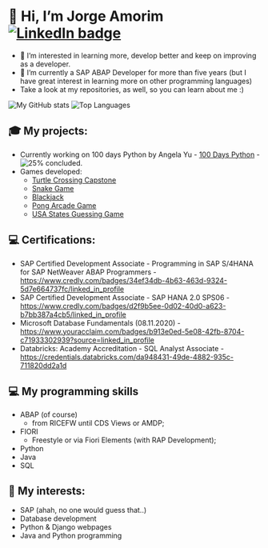 # 👋 Hi, I’m Jorge Amorim [![LinkedIn badge](https://img.shields.io/badge/-jfbamorim-blue?style=for-the-badge&logo=linkedin)](https://www.linkedin.com/in/jorge-amorim-316969108/)
- 👀 I’m interested in learning more, develop better and keep on improving as a developer.
- 🌱 I’m currently a SAP ABAP Developer for more than five years (but I have great interest in learning more on other programming languages)
- Take a look at my repositories, as well, so you can learn about me :)


![My GitHub stats](https://github-readme-stats.vercel.app/api?username=jfbamorim&count_private=true&show_icons=true&theme=white&hide=contribs&hide_border=true)
![Top Languages](https://github-readme-stats.vercel.app/api/top-langs/?username=jfbamorim&layout=compact&theme=white&hide_border=true)

<!---
jfbamorim/jfbamorim is a ✨ special ✨ repository because its `README.md` (this file) appears on your GitHub profile.
You can click the Preview link to take a look at your changes.
--->

## 🎓 My projects:
- Currently working on 100 days Python by Angela Yu - [100 Days Python](https://github.com/jfbamorim/100dayspython) - ![25%](https://progress-bar.dev/25/) concluded.
- Games developed:
  - [Turtle Crossing Capstone](https://github.com/jfbamorim/100dayspython/tree/master/daytwentythree)
  - [Snake Game](https://github.com/jfbamorim/100dayspython/tree/master/daytwentyone)
  - [Blackjack](https://github.com/jfbamorim/100dayspython/tree/master/dayeleven)
  - [Pong Arcade Game](https://github.com/jfbamorim/100dayspython/tree/master/daytwentytwo)
  - [USA States Guessing Game](https://github.com/jfbamorim/100dayspython/tree/master/daytwentyfive/us-states-game-start)

## 💻 Certifications:
- SAP Certified Development Associate - Programming in SAP S/4HANA for SAP NetWeaver ABAP Programmers - https://www.credly.com/badges/34ef34db-4b63-463d-9324-5d7e664737fc/linked_in_profile
- SAP Certified Development Associate - SAP HANA 2.0 SPS06 - https://www.credly.com/badges/d2f9b5ee-0d02-40d0-a623-b7bb387a4cb5/linked_in_profile
- Microsoft Database Fundamentals (08.11.2020) - https://www.youracclaim.com/badges/b913e0ed-5e08-42fb-8704-c71933302939?source=linked_in_profile
- Databricks: Academy Accreditation - SQL Analyst Associate - https://credentials.databricks.com/da948431-49de-4882-935c-711820dd2a1d

## 💻 My programming skills
- ABAP (of course)
    - from RICEFW until CDS Views or AMDP;
- FIORI
    - Freestyle or via Fiori Elements (with RAP Development); 
- Python
- Java
- SQL

## 🧩 My interests:
- SAP (ahah, no one would guess that..)
- Database development
- Python & Django webpages
- Java and Python programming
